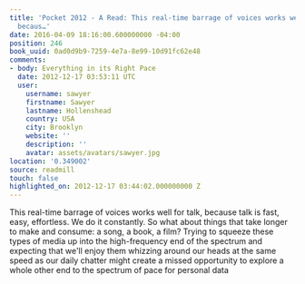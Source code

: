 ```yaml
---
title: 'Pocket 2012 - A Read: This real-time barrage of voices works well for talk,
  becaus…'
date: 2016-04-09 18:16:00.600000000 -04:00
position: 246
book_uuid: 0ad0d9b9-7259-4e7a-8e99-10d91fc62e48
comments:
- body: Everything in its Right Pace
  date: 2012-12-17 03:53:11 UTC
  user:
    username: sawyer
    firstname: Sawyer
    lastname: Hollenshead
    country: USA
    city: Brooklyn
    website: ''
    description: ''
    avatar: assets/avatars/sawyer.jpg
location: '0.349002'
source: readmill
touch: false
highlighted_on: 2012-12-17 03:44:02.000000000 Z
---
```


This real-time barrage of voices works well for talk, because talk is fast, easy, effortless. We do it constantly. So what about things that take longer to make and consume: a song, a book, a film? Trying to squeeze these types of media up into the high-frequency end of the spectrum and expecting that we'll enjoy them whizzing around our heads at the same speed as our daily chatter might create a missed opportunity to explore a whole other end to the spectrum of pace for personal data